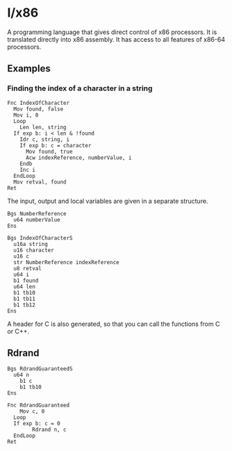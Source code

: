 # I/x86

A programming language that gives direct control of x86 processors. It is translated directly into x86 assembly. It has access to all features of x86-64 processors.

## Examples

### Finding the index of a character in a string
```
Fnc IndexOfCharacter
  Mov found, false
  Mov i, 0
  Loop
    Len len, string
  If exp b: i < len & !found
    Idr c, string, i
    If exp b: c = character
      Mov found, true
      Acw indexReference, numberValue, i
    Endb
    Inc i
  EndLoop
  Mov retval, found
Ret
```

The input, output and local variables are given in a separate structure.

```
Bgs NumberReference
  u64 numberValue
Ens

Bgs IndexOfCharacterS
  u16a string
  u16 character
  u16 c
  str NumberReference indexReference
  u8 retval
  u64 i
  b1 found
  u64 len
  b1 tb10
  b1 tb11
  b1 tb12
Ens
```

A header for C is also generated, so that you can call the functions from C or C++.



## Rdrand

```
Bgs RdrandGuaranteedS
  u64 n
	b1 c
	b1 tb10
Ens

Fnc RdrandGuaranteed
	Mov c, 0
  Loop
  If exp b: c = 0
		Rdrand n, c
  EndLoop
Ret
```


